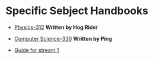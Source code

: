 # Specific Sebject  Handbooks

- [Physics-312](https://drive.google.com/file/d/1py8JKrOgukfaTjo30Q5Vjh7KZP5FBWtM/view?usp=drive_link) **Written by Hog Rider**
- [Computer Science-330](https://nios-students.pages.dev/wiki/other) **Written by Ping**

- [Guide for stream 1](https://nios-students.pages.dev/wiki/HandbookforS1b1) 
